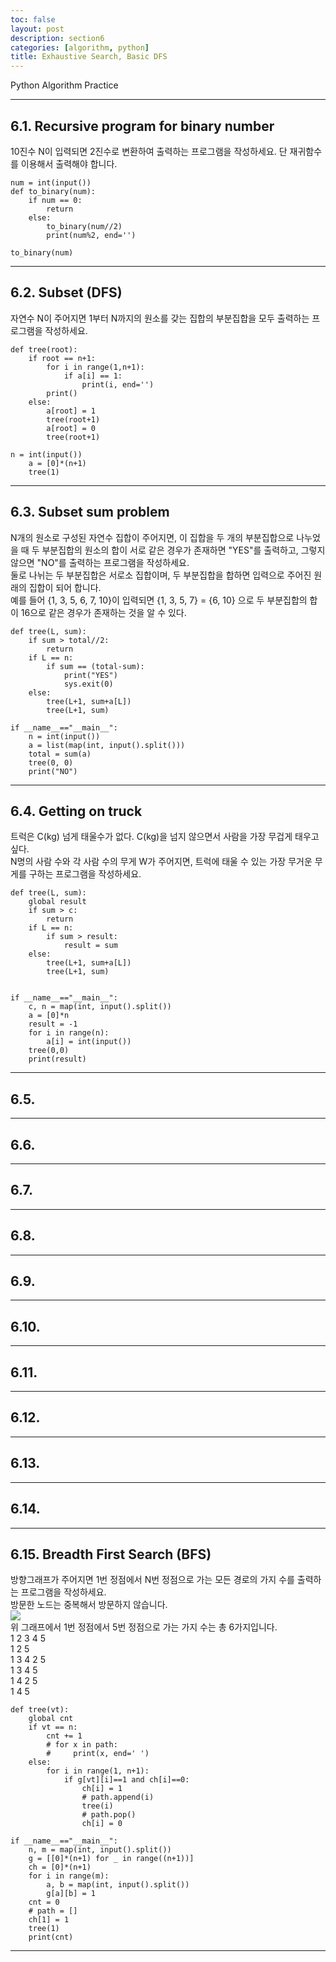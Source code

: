 ```yaml
---
toc: false
layout: post
description: section6
categories: [algorithm, python]
title: Exhaustive Search, Basic DFS
---
```


Python Algorithm Practice

---

## 6.1. Recursive program for binary number
10진수 N이 입력되면 2진수로 변환하여 출력하는 프로그램을 작성하세요. 단 재귀함수를 이용해서 출력해야 합니다.  
```
num = int(input())
def to_binary(num):
    if num == 0:
        return
    else:
        to_binary(num//2)
        print(num%2, end='')

to_binary(num)
```

---

## 6.2. Subset (DFS)
자연수 N이 주어지면 1부터 N까지의 원소를 갖는 집합의 부분집합을 모두 출력하는 프로그램을 작성하세요.  

```
def tree(root):
    if root == n+1:
        for i in range(1,n+1):
            if a[i] == 1:
                print(i, end='')
        print()
    else:
        a[root] = 1
        tree(root+1) 
        a[root] = 0
        tree(root+1)

n = int(input())
    a = [0]*(n+1)
    tree(1)
```

---

## 6.3. Subset sum problem
N개의 원소로 구성된 자연수 집합이 주어지면, 이 집합을 두 개의 부분집합으로 나누었을 때 두 부분집합의 원소의 합이 서로 같은 경우가 존재하면 "YES"를 출력하고, 그렇지 않으면 "NO"를 출력하는 프로그램을 작성하세요.  
둘로 나뉘는 두 부분집합은 서로소 집합이며, 두 부분집합을 합하면 입력으로 주어진 원래의 집합이 되어 합니다.  
예를 들어 {1, 3, 5, 6, 7, 10}이 입력되면 {1, 3, 5, 7} = {6, 10} 으로 두 부분집합의 합이 16으로 같은 경우가 존재하는 것을 알 수 있다.  

```
def tree(L, sum):
    if sum > total//2:
        return
    if L == n:
        if sum == (total-sum):
            print("YES")
            sys.exit(0)
    else:
        tree(L+1, sum+a[L])
        tree(L+1, sum)

if __name__=="__main__":
    n = int(input())
    a = list(map(int, input().split()))
    total = sum(a)
    tree(0, 0)
    print("NO")
```

---

## 6.4. Getting on truck
트럭은 C(kg) 넘게 태울수가 없다. C(kg)을 넘지 않으면서 사람을 가장 무겁게 태우고 싶다.  
N명의 사람 수와 각 사람 수의 무게 W가 주어지면, 트럭에 태울 수 있는 가장 무거운 무게를 구하는 프로그램을 작성하세요.  

```
def tree(L, sum):
    global result
    if sum > c:
        return
    if L == n:
        if sum > result:
            result = sum
    else:
        tree(L+1, sum+a[L])
        tree(L+1, sum)


if __name__=="__main__":
    c, n = map(int, input().split())
    a = [0]*n
    result = -1
    for i in range(n):
        a[i] = int(input())
    tree(0,0)
    print(result)
```

---

## 6.5.


---

## 6.6.


---

## 6.7.


---

## 6.8.


---

## 6.9.


---

## 6.10.


---

## 6.11.


---

## 6.12.  


---

## 6.13. 


---

## 6.14. 


---

## 6.15. Breadth First Search (BFS)
방향그래프가 주어지면 1번 정점에서 N번 정점으로 가는 모든 경로의 가지 수를 출력하는 프로그램을 작성하세요.  
방문한 노드는 중복해서 방문하지 않습니다.   
![]({{site.baseurl}}/images/post/BFS.JPG)  
위 그래프에서 1번 정점에서 5번 정점으로 가는 가지 수는 총 6가지입니다.  
1 2 3 4 5  
1 2 5  
1 3 4 2 5  
1 3 4 5  
1 4 2 5  
1 4 5  


```
def tree(vt):
    global cnt
    if vt == n:
        cnt += 1
        # for x in path:
        #     print(x, end=' ')
    else:
        for i in range(1, n+1):
            if g[vt][i]==1 and ch[i]==0:
                ch[i] = 1
                # path.append(i)
                tree(i)
                # path.pop()
                ch[i] = 0

if __name__=="__main__":
    n, m = map(int, input().split())
    g = [[0]*(n+1) for _ in range((n+1))]
    ch = [0]*(n+1)
    for i in range(m):
        a, b = map(int, input().split())
        g[a][b] = 1
    cnt = 0
    # path = []
    ch[1] = 1
    tree(1)
    print(cnt)
```




---
